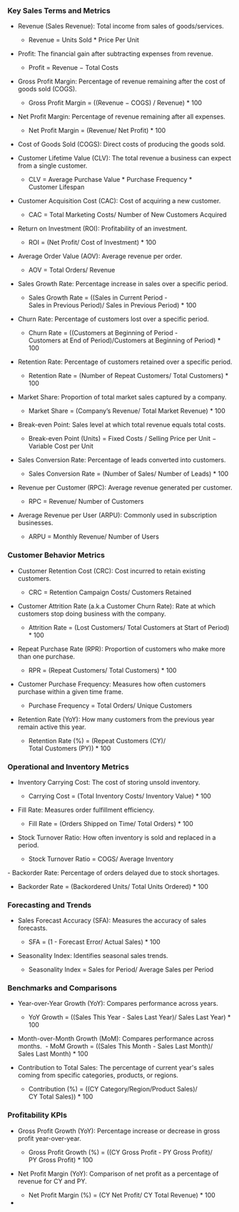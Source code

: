 ### Key Sales Terms and Metrics

- Revenue (Sales Revenue): Total income from sales of goods/services.
  - Revenue = Units Sold  * Price Per Unit
 
- Profit: The financial gain after subtracting expenses from revenue.
  - Profit = Revenue − Total Costs

- Gross Profit Margin: Percentage of revenue remaining after the cost of goods sold (COGS).
  - Gross Profit Margin = ((Revenue − COGS) / Revenue) * 100
 
- Net Profit Margin: Percentage of revenue remaining after all expenses.
  - Net Profit Margin = (Revenue/ Net Profit) * 100
 
- Cost of Goods Sold (COGS): Direct costs of producing the goods sold.

- Customer Lifetime Value (CLV): The total revenue a business can expect from a single customer.
  - CLV = Average Purchase Value * Purchase Frequency * Customer Lifespan

- Customer Acquisition Cost (CAC): Cost of acquiring a new customer.
  - CAC = Total Marketing Costs/ Number of New Customers Acquired

- Return on Investment (ROI): Profitability of an investment.
  - ROI = (Net Profit/ Cost of Investment) * 100

- Average Order Value (AOV): Average revenue per order.
  - AOV = Total Orders/ Revenue
​
- Sales Growth Rate: Percentage increase in sales over a specific period.
  - Sales Growth Rate = ((Sales in Current Period - Sales in Previous Period)/ Sales in Previous Period) * 100

- Churn Rate: Percentage of customers lost over a specific period.
  - Churn Rate = ((Customers at Beginning of Period - Customers at End of Period)/Customers at Beginning of Period) * 100

- Retention Rate: Percentage of customers retained over a specific period.
  - Retention Rate = (Number of Repeat Customers/ Total Customers) * 100

- Market Share: Proportion of total market sales captured by a company.
  - Market Share = (Company’s Revenue/ Total Market Revenue) * 100

- Break-even Point: Sales level at which total revenue equals total costs.
  - Break-even Point (Units) = Fixed Costs / Selling Price per Unit − Variable Cost per Unit

- Sales Conversion Rate: Percentage of leads converted into customers.
  - Sales Conversion Rate = (Number of Sales/ Number of Leads) * 100

- Revenue per Customer (RPC): Average revenue generated per customer.
  - RPC = Revenue/ Number of Customers

- Average Revenue per User (ARPU): Commonly used in subscription businesses.
  - ARPU = Monthly Revenue/ Number of Users

### Customer Behavior Metrics

- Customer Retention Cost (CRC): Cost incurred to retain existing customers.
  - CRC = Retention Campaign Costs/ Customers Retained

- Customer Attrition Rate (a.k.a Customer Churn Rate): Rate at which customers stop doing business with the company.
  - Attrition Rate = (Lost Customers/ Total Customers at Start of Period) * 100​

- Repeat Purchase Rate (RPR): Proportion of customers who make more than one purchase.
  - RPR = (Repeat Customers/ Total Customers) * 100

- Customer Purchase Frequency: Measures how often customers purchase within a given time frame.
  - Purchase Frequency = Total Orders/ Unique Customers

- Retention Rate (YoY): How many customers from the previous year remain active this year.
  - Retention Rate (%) = (Repeat Customers (CY)/ Total Customers (PY)) * 100
    
### Operational and Inventory Metrics

- Inventory Carrying Cost: The cost of storing unsold inventory.
  - Carrying Cost = (Total Inventory Costs/ Inventory Value) * 100

- Fill Rate: Measures order fulfillment efficiency.
  - Fill Rate = (Orders Shipped on Time/ Total Orders) * 100
 
- Stock Turnover Ratio: How often inventory is sold and replaced in a period.
  - Stock Turnover Ratio = COGS/ Average Inventory

​- Backorder Rate: Percentage of orders delayed due to stock shortages.
  - Backorder Rate = (Backordered Units/ Total Units Ordered) * 100

### Forecasting and Trends

- Sales Forecast Accuracy (SFA): Measures the accuracy of sales forecasts.
  - SFA = (1 - Forecast Error/ Actual Sales) * 100
 
- Seasonality Index: Identifies seasonal sales trends.
  - Seasonality Index = Sales for Period/ Average Sales per Period

### Benchmarks and Comparisons

- Year-over-Year Growth (YoY): Compares performance across years.
  - YoY Growth = ((Sales This Year - Sales Last Year)/ Sales Last Year) * 100
​
- Month-over-Month Growth (MoM): Compares performance across months.
​  - MoM Growth = ((Sales This Month - Sales Last Month)/ Sales Last Month) * 100

- Contribution to Total Sales: The percentage of current year's sales coming from specific categories, products, or regions.
  - Contribution (%) = ((CY Category/Region/Product Sales)/ CY Total Sales)) * 100
 
### Profitability KPIs

- Gross Profit Growth (YoY): Percentage increase or decrease in gross profit year-over-year.
  - Gross Profit Growth (%) = ((CY Gross Profit - PY Gross Profit)/ PY Gross Profit) * 100

- Net Profit Margin (YoY): Comparison of net profit as a percentage of revenue for CY and PY.
  - Net Profit Margin (%) = (CY Net Profit/ CY Total Revenue) * 100 

- 
